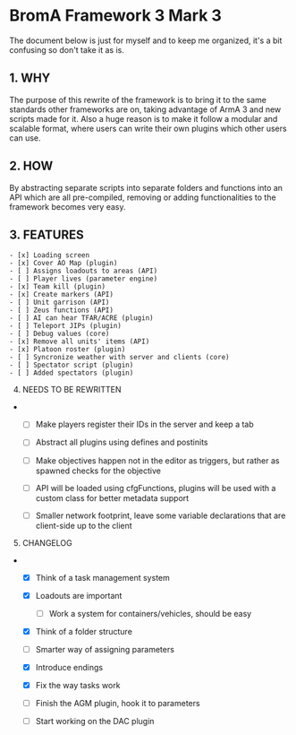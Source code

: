 # BromA Framework 3 Mark 3

The document below is just for myself and to keep me organized, it's a bit confusing so don't take it as is.

## 1. WHY
The purpose of this rewrite of the framework is to bring it to the same standards other frameworks are on, taking advantage of ArmA 3 and new scripts made for it. Also a huge reason is to make it follow a modular and scalable format, where users can write their own plugins which other users can use.

## 2. HOW
By abstracting separate scripts into separate folders and functions into an API which are all pre-compiled, removing or adding functionalities to the framework becomes very easy.

## 3. FEATURES
	- [x] Loading screen
	- [x] Cover AO Map (plugin)
	- [ ] Assigns loadouts to areas (API)
	- [ ] Player lives (parameter engine)
	- [x] Team kill (plugin)
	- [x] Create markers (API)
	- [ ] Unit garrison (API)
	- [ ] Zeus functions (API)
	- [ ] AI can hear TFAR/ACRE (plugin)
	- [ ] Teleport JIPs (plugin)
	- [ ] Debug values (core)
	- [x] Remove all units' items (API)
	- [x] Platoon roster (plugin)
	- [ ] Syncronize weather with server and clients (core)
	- [ ] Spectator script (plugin)
	- [ ] Added spectators (plugin)
	
4. NEEDS TO BE REWRITTEN
-
	- [ ] Make players register their IDs in the server and keep a tab
	- [ ] Abstract all plugins using defines and postinits
	- [ ] Make objectives happen not in the editor as triggers, but rather as spawned checks for the objective
	
	- [ ] API will be loaded using cfgFunctions, plugins will be used with a custom class for better metadata support
	- [ ] Smaller network footprint, leave some variable declarations that are client-side up to the client
	
5. CHANGELOG
-
	- [x] Think of a task management system
	- [x] Loadouts are important
		- [ ] Work a system for containers/vehicles, should be easy
	- [x] Think of a folder structure
	- [ ] Smarter way of assigning parameters
	- [x] Introduce endings
	- [x] Fix the way tasks work
	
	- [ ] Finish the AGM plugin, hook it to parameters
	- [ ] Start working on the DAC plugin
